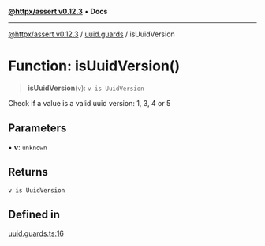 [**@httpx/assert v0.12.3**](../../README.md) • **Docs**

***

[@httpx/assert v0.12.3](../../README.md) / [uuid.guards](../README.md) / isUuidVersion

# Function: isUuidVersion()

> **isUuidVersion**(`v`): `v is UuidVersion`

Check if a value is a valid uuid version: 1, 3, 4 or 5

## Parameters

• **v**: `unknown`

## Returns

`v is UuidVersion`

## Defined in

[uuid.guards.ts:16](https://github.com/belgattitude/httpx/blob/efdc4c7f5d90eb963a8ba204526e9494bbd080b8/packages/assert/src/uuid.guards.ts#L16)
